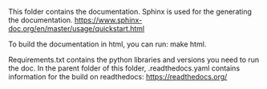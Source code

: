 This folder contains the documentation.
Sphinx is used for the generating the documentation.
https://www.sphinx-doc.org/en/master/usage/quickstart.html

To build the documentation in html, you can run: make html.

Requirements.txt contains the python libraries and versions you need to run the doc.
In the parent folder of this folder, .readthedocs.yaml contains information for the build on readthedocs: https://readthedocs.org/